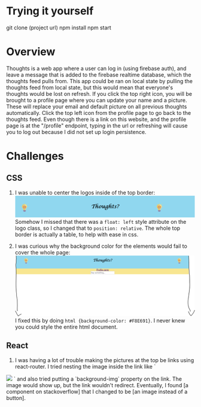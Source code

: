 Trying it yourself
==========
git clone (project url)
npm install
npm start

Overview
==========

Thoughts is a web app where a user can log in (using firebase auth), and leave a
message that is added to the firebase realtime database, which the thoughts feed
pulls from. This app could be ran on local state by pulling the thoughts feed
from local state, but this would mean that everyone's thoughts would be lost on
refresh. If you click the top right icon, you will be brought to a profile page
where you can update your name and a picture. These will replace your email and
default picture on all previous thoughts automatically. Click the top left icon
from the profile page to go back to the thoughts feed. Even though there is a
link on this website, and the profile page is at the "/profile" endpoint, typing
in the url or refreshing will cause you to log out because I did not set up
login persistence.

Challenges
========

## CSS

1. I was unable to center the logos inside of the top border:
![thoughtsprob1.PNG](./src/thoughtsprob1.PNG)
Somehow I missed that there was a `float: left` style attribute on the
logo class, so I changed that to `position: relative`. The whole top border is
actually a table, to help with ease in css.

2. I was curious why the background color for the elements would fail to cover
the whole page:
![prob2.PNG](./src/prob2.PNG)
I fixed this by doing `html {background-color: #F8E691}`. I never knew you could
style the entire html document.

## React

1. I was having a lot of trouble making the pictures at the top be links using
react-router. I tried nesting the image inside the link like
`<Link to="/">
  <img src={logo}>
 </Link>`
and also tried putting a `background-img` property on the link. The image would
show up, but the link wouldn't redirect. Eventually, I found [a component on
stackoverflow] that I changed to be [an image instead of a button].

[a component on stackoverflow]: https://stackoverflow.com/a/49439893/5570385
[an image instead of a button]: ./src/LinkImage.jsx
